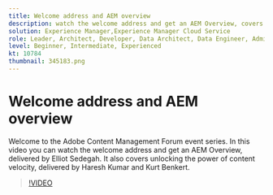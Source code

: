 ```yaml
---
title: Welcome address and AEM overview
description: watch the welcome address and get an AEM Overview, covers unlocking the power of content velocity, 
solution: Experience Manager,Experience Manager Cloud Service
role: Leader, Architect, Developer, Data Architect, Data Engineer, Admin, User
level: Beginner, Intermediate, Experienced
kt: 10784
thumbnail: 345183.png
---
```


# Welcome address and AEM overview

Welcome to the Adobe Content Management Forum event series. In this video you can watch the welcome address and get an AEM Overview, delivered by Elliot Sedegah. It also covers unlocking the power of content velocity, delivered by Haresh Kumar and Kurt Benkert.

>[!VIDEO](https://video.tv.adobe.com/v/345183/?quality=12&learn=on)
